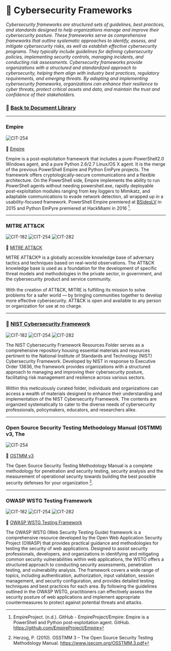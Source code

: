# 📁 Cybersecurity Frameworks
*Cybersecurity frameworks are structured sets of guidelines, best practices, and standards designed to help organizations manage and improve their cybersecurity posture. These frameworks serve as comprehensive frameworks that outline systematic approaches to identify, assess, and mitigate cybersecurity risks, as well as establish effective cybersecurity programs. They typically include guidelines for defining cybersecurity policies, implementing security controls, managing incidents, and conducting risk assessments. Cybersecurity frameworks provide organizations with a structured and standardized approach to cybersecurity, helping them align with industry best practices, regulatory requirements, and emerging threats. By adopting and implementing cybersecurity frameworks, organizations can enhance their resilience to cyber threats, protect critical assets and data, and maintain the trust and confidence of their stakeholders.*

### 📁 [Back to Document Library](../../Document%20Library/Document%20Library.md#cybersecurity-frameworks)
---
### Empire
![CIT-254](https://img.shields.io/badge/254-CIT?style=plastic&logo=Educative&logoColor=white&color=B833FF)
<br/><br/>
:link: [Empire](https://github.com/EmpireProject/Empire)<br/>

Empire is a post-exploitation framework that includes a pure-PowerShell2.0 Windows agent, and a pure Python 2.6/2.7 Linux/OS X agent. It is the merge of the previous PowerShell Empire and Python EmPyre projects. The framework offers cryptologically-secure communications and a flexible architecture. On the PowerShell side, Empire implements the ability to run PowerShell agents without needing powershell.exe, rapidly deployable post-exploitation modules ranging from key loggers to Mimikatz, and adaptable communications to evade network detection, all wrapped up in a usability-focused framework. PowerShell Empire premiered at [BSidesLV](https://www.youtube.com/watch?v=Pq9t59w0mUI) in 2015 and Python EmPyre premiered at HackMiami in 2016 [^1].

[^1]: EmpireProject. (n.d.). GitHub - EmpireProject/Empire: Empire is a PowerShell and Python post-exploitation agent. GitHub. https://github.com/EmpireProject/Empire

---
### MITRE ATT&CK
![CIT-182](https://img.shields.io/badge/182-CIT?style=plastic&logo=educative&logoColor=white&color=3358FF)
![CIT-254](https://img.shields.io/badge/254-CIT?style=plastic&logo=Educative&logoColor=white&color=B833FF)
![CIT-282](https://img.shields.io/badge/282-CIT?style=plastic&logo=Educative&logoColor=white&color=FF9633)
<br/><br/>
:link: [MITRE ATT&CK](https://attack.mitre.org/)<br/>

MITRE ATT&CK® is a globally accessible knowledge base of adversary tactics and techniques based on real-world observations. The ATT&CK knowledge base is used as a foundation for the development of specific threat models and methodologies in the private sector, in government, and the cybersecurity product and service community.
<br/><br/>
With the creation of ATT&CK, MITRE is fulfilling its mission to solve problems for a safer world — by bringing communities together to develop more effective cybersecurity. ATT&CK is open and available to any person or organization for use at no charge.
<br/>

---
### :file_folder: <a id="nist-cybersecurity-framework"></a>[NIST Cybersecurity Framework](./NIST%20Cybersecurity%20Framework%20Resources/NIST%20Cybersecurity%20Framework%20Resources.md)
![CIT-182](https://img.shields.io/badge/182-CIT?style=plastic&logo=educative&logoColor=white&color=3358FF)
![CIT-254](https://img.shields.io/badge/254-CIT?style=plastic&logo=Educative&logoColor=white&color=B833FF)
![CIT-282](https://img.shields.io/badge/282-CIT?style=plastic&logo=Educative&logoColor=white&color=FF9633)
<br/>

The NIST Cybersecurity Framework Resources Folder serves as a comprehensive repository housing essential materials and resources pertinent to the National Institute of Standards and Technology (NIST) Cybersecurity Framework. Developed by NIST in response to Executive Order 13636, the framework provides organizations with a structured approach to managing and improving their cybersecurity posture, facilitating risk management and resilience across various sectors.
<br/><br/>
Within this meticulously curated folder, individuals and organizations can access a wealth of materials designed to enhance their understanding and implementation of the NIST Cybersecurity Framework. The contents are organized systematically to cater to the diverse needs of cybersecurity professionals, policymakers, educators, and researchers alike.

---
### Open Source Security Testing Methodology Manual (OSTMM) v3, The 
![CIT-254](https://img.shields.io/badge/254-CIT?style=plastic&logo=Educative&logoColor=white&color=B833FF)
<br/><br/>
:page_facing_up: [OSTMM v3](https://github.com/DoctorKisow/Document-Library/blob/62fa10fada85bc8097912964a3fa0856c8eacf43/Document%20Library/Cybersecurity%20Frameworks/OSSTMM.3.pdf)<br/>

The Open Source Security Testing Methodology Manual is a complete methodology for penetration and security testing, security analysis and the measurement of operational security towards building the best possible security defenses for your organization [^2].

[^2]: Herzog, P. (2010). OSSTMM 3 – The Open Source Security Testing Methodology Manual. https://www.isecom.org/OSSTMM.3.pdf

---
### OWASP WSTG Testing Framework
![CIT-182](https://img.shields.io/badge/182-CIT?style=plastic&logo=educative&logoColor=white&color=3358FF)
![CIT-254](https://img.shields.io/badge/254-CIT?style=plastic&logo=Educative&logoColor=white&color=B833FF)
![CIT-282](https://img.shields.io/badge/282-CIT?style=plastic&logo=Educative&logoColor=white&color=FF9633)
<br/><br/>
:link: [OWASP WSTG Testing Framework](https://owasp.org/www-project-owtf/)<br/>

The OWASP WSTG (Web Security Testing Guide) framework is a comprehensive resource developed by the Open Web Application Security Project (OWASP) that provides practical guidance and methodologies for testing the security of web applications. Designed to assist security professionals, developers, and organizations in identifying and mitigating common security vulnerabilities within web applications, the WSTG offers a structured approach to conducting security assessments, penetration testing, and vulnerability analysis. The framework covers a wide range of topics, including authentication, authorization, input validation, session management, and security configuration, and provides detailed testing techniques and best practices for each area. By following the guidelines outlined in the OWASP WSTG, practitioners can effectively assess the security posture of web applications and implement appropriate countermeasures to protect against potential threats and attacks.
